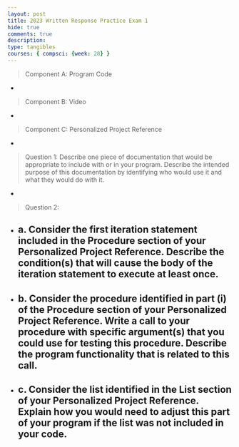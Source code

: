```yaml
---
layout: post
title: 2023 Written Response Practice Exam 1
hide: true
comments: true
description: 
type: tangibles
courses: { compsci: {week: 28} }
---
```


> Component A: Program Code
- 

> Component B: Video
- 

> Component C: Personalized Project Reference
- 

> Question 1: Describe one piece of documentation that would be appropriate to include with or in your program. Describe the intended purpose of this documentation by identifying who would use it and what they would do with it.
- 

> Question 2:
- a. Consider the first iteration statement included in the Procedure section of your Personalized Project Reference. Describe the condition(s) that will cause the body of the iteration statement to execute at least once.
    - 
- b. Consider the procedure identified in part (i) of the Procedure section of your Personalized Project Reference. Write a call to your procedure with specific argument(s) that you could use for testing this procedure. Describe the program functionality that is related to this call.
    - 
- c. Consider the list identified in the List section of your Personalized Project Reference. Explain how you would need to adjust this part of your program if the list was not included in your code.
    - 